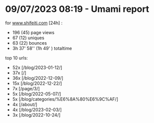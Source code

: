 # 09/07/2023 08:19 - Umami report
for www.shifeiti.com [24h] :

 - 196 (45) page views
 - 67 (12) uniques
 - 63 (22) bounces
 - 3h 37' 58'' (1h 49' ) totaltime


top 10 urls:
 - 52x [/blog/2023-01-12/]
 - 37x [/]
 - 36x [/blog/2022-12-09/]
 - 15x [/blog/2022-12-22/]
 - 7x [/page/3/]
 - 5x [/blog/2022-05-07/]
 - 5x [/blog/categories/%E6%8A%80%E6%9C%AF/]
 - 4x [/about/]
 - 4x [/blog/2023-02-03/]
 - 3x [/blog/2022-10-24/]


